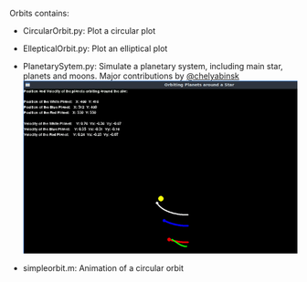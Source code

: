 Orbits contains:
- CircularOrbit.py: Plot a circular plot
- EllepticalOrbit.py: Plot an elliptical plot
- PlanetarySytem.py: Simulate a planetary system, including main star, planets and moons. Major contributions by [@chelyabinsk](https://github.com/chelyabinsk)
![alt text](https://github.com/BambooFlower/Math-Scripts/blob/master/Plots/Orbits/PlanetarySystemAnimcation.gif)

- simpleorbit.m: Animation of a circular orbit 

